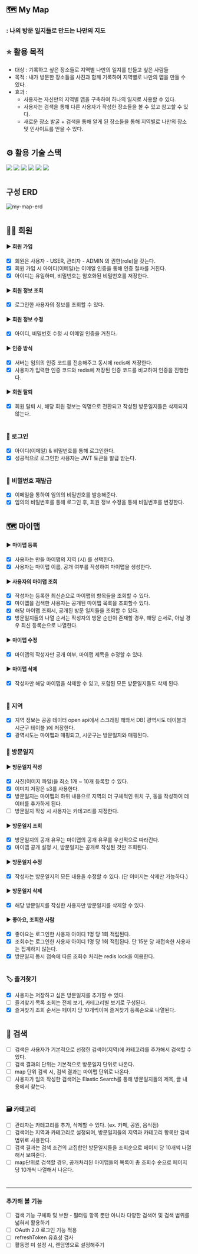 ## 🗺️ My Map
### : 나의 방문 일지들로 만드는 나만의 지도

## ⭐ 활용 목적 
* 대상 : 기록하고 싶은 장소들로 지역별 나만의 일지를 만들고 싶은 사람들
* 목적 : 내가 방문한 장소들을 사진과 함께 기록하여 지역별로 나만의 맵을 만들 수 있다.
* 효과 :
  * 사용자는 자신만의 지역별 맵을 구축하여 하나의 일지로 사용할 수 있다.
  * 사용자는 검색을 통해 다른 사용자가 작성한 장소들을 볼 수 있고 참고할 수 있다.
  * 새로운 장소 발굴 + 검색을 통해 알게 된 장소들을 통해 지역별로 나만의 장소 및 인사이트를 얻을 수 있다.
# 
## ⚙️ 활용 기술 스택
<img src="https://img.shields.io/badge/springboot-6DB33F?style=for-the-badge&logo=springboot&logoColor=white"> <img src="https://img.shields.io/badge/java-007396?style=for-the-badge&logo=java&logoColor=white"> <img src="https://img.shields.io/badge/mysql-4479A1?style=for-the-badge&logo=mysql&logoColor=white"> <img src="https://img.shields.io/badge/springsecurity-6DB33F?style=for-the-badge&logo=springsecurity&logoColor=white"> <img src="https://img.shields.io/badge/redis-DC382D?style=for-the-badge&logo=redis&logoColor=white"> <img src="https://img.shields.io/badge/amazons3-569A31?style=for-the-badge&logo=amazons3&logoColor=white"> 
#
## 구성 ERD
![my-map-erd](https://github.com/seowonn/my-map/assets/144876148/ea281547-17a4-4c9a-a1fc-2b96755b32d4)



#
## 🙎‍♀ 회원
#### ▶️ 회원 가입
  - [x] 회원은 사용자 - USER, 관리자 - ADMIN 의 권한(role)을 갖는다.
  - [x] 회원 가입 시 아이디(이메일)는 이메일 인증을 통해 인증 절차를 거친다.
  - [x] 아이디는 유일하며, 비밀번호는 암호화된 비밀번호를 저장한다.
    
#### ▶️ 회원 정보 조회
  - [x] 로그인한 사용자의 정보를 조회할 수 있다. 

#### ▶️ 회원 정보 수정
  - [x] 아이디, 비밀번호 수정 시 이메일 인증을 거친다.
  
  #### ▶️ 인증 방식 
   - [x] 서버는 임의의 인증 코드를 전송해주고 동시에 redis에 저장한다.
   - [x] 사용자가 입력한 인증 코드와 redis에 저장된 인증 코드를 비교하여 인증을 진행한다.

#### ▶️ 회원 탈퇴
  - [x] 회원 탈퇴 시, 해당 회원 정보는 익명으로 전환되고 작성된 방문일지들은 삭제되지 않는다.
#
### 🔐 로그인
- [x] 아이디(이메일) & 비밀번호를 통해 로그인한다.
- [x] 성공적으로 로그인한 사용자는 JWT 토큰을 발급 받는다.
#
### 🔑 비밀번호 재발급
- [x] 이메일을 통하여 임의의 비밀번호를 발송해준다.
- [x] 임의의 비밀번호를 통해 로그인 후, 회원 정보 수정을 통해 비밀번호를 변경한다.
#
## 🗺️ 마이맵
#### ▶️  마이맵 등록
  - [x] 사용자는 만들 마이맵의 지역 (시) 를 선택한다. 
  - [x] 사용자는 마이맵 이름, 공개 여부를 작성하여 마이맵을 생성한다.
        
#### ▶️ 사용자의 마이맵 조회
  - [x] 작성자는 등록한 최신순으로 마이맵의 항목들을 조회할 수 있다.
  - [x] 마이맵을 검색한 사용자는 공개된 마이맵 목록을 조회할수 있다.
   - [x] 해당 마이맵 조회시, 공개된 방문 일지들을 조회할 수 있다.
   - [x] 방문일지들의 나열 순서는 작성자의 방문 순번이 존재할 경우, 해당 순서로, 아닐 경우 최신 등록순으로 나열한다.
         
#### ▶️ 마이맵 수정
  - [x] 마이맵의 작성자만 공개 여부, 마이맵 제목을 수정할 수 있다.
        
#### ▶️ 마이맵 삭제
  - [x] 작성자만 해당 마이맵을 삭제할 수 있고, 포함된 모든 방문일지들도 삭제 된다.  
#
### 🏡 지역 
- [x] 지역 정보는 공공 데이터 open api에서 스크래핑 해와서 DB( 광역시도 테이블과 시군구 테이블 )에 저장한다.
- [x] 광역시도는 마이맵과 매핑되고, 시군구는 방문일지와 매핑된다. 
### 📗 방문일지
#### ▶️ 방문일지 작성
  - [x] 사진(이미지 파일)을  최소 1개 ~ 10개 등록할 수 있다.
   - [x] 이미지 저장은 s3를 사용한다. 
  - [x] 방문일지는 마이맵의 하위 내용으로 지역의 더 구체적인 위치 구, 동을 작성하여 데이터를 추가하게 된다.
  - [ ] 방문일지 작성 시 사용자는 카테고리를 지정한다.

#### ▶️ 방문일지 조회
  - [x] 방문일지의 공개 유무는 마이맵의 공개 유무를 우선적으로 따라간다.
   - [x] 마이맵 공개 설정 시, 방문일지는 공개로 작성된 것만 조회된다.
     
#### ▶️ 방문일지 수정
 - [x] 작성자는 방문일지의 모든 내용을 수정할 수 있다. (단 이미지는 삭제만 가능하다.)

#### ▶️ 방문일지 삭제
 - [x] 해당 방문일지를 작성한 사용자만 방문일지를 삭제할 수 있다.    
        
#### ▶️ 좋아요, 조회한 사람
  - [x] 좋아요는 로그인한 사용자 아이디 1명 당 1회 적립된다.
  - [x] 조회수는 로그인한 사용자 아이디 1명 당 1회 적립된다. 단 15분 당 재접속한 사용자는 집계하지 않는다.
   - [x] 방문일지 동시 접속에 따른 조회수 처리는 redis lock을 이용한다.  
#
### 🏷️ 즐겨찾기
  - [x] 사용자는 저장하고 싶은 방문일지를 추가할 수 있다.
  - [ ] 즐겨찾기 목록 조회는 전체 보기, 카테고리별 보기로 구성된다.
  - [x] 즐겨찾기 조회 순서는 페이지 당 10개씩이며 즐겨찾기 등록순으로 나열된다.
#
## 🔎 검색
- [ ] 검색은 사용자가 기본적으로 선정한 검색어(지역)에 카테고리를 추가해서 검색할 수 있다.
- [ ] 검색 결과의 단위는 기본적으로 방문일지 단위로 나온다.
- [ ] map 단위 검색 시, 검색 결과는 마이맵 단위로 나온다.
- [ ] 사용자가 임의 작성한 검색어는 Elastic Search를 통해 방문일지들의 제목, 글 내용에서 찾는다.
#
### 🗃️ 카테고리
- [ ] 관리자는 카테고리를 추가, 삭제할 수 있다. (ex. 카페, 공원, 음식점)
- [ ] 검색어는 지역과 카테고리로 설정되며, 방문일지들의 지역과 카테고리 항목만 검색 범위로 사용한다.
- [ ] 검색 결과는 검색 조건의 교집합인 방문일지들을 조회순으로 페이지 당 10개씩 나열해서 보여준다.
- [ ] map단위로 검색할 경우, 공개처리된 마이맵들의 목록이 총 조회수 순으로 페이지당 10개씩 나열해서 나온다.
#
---
### 추가해 볼 기능
- [ ] 검색 기능 구체화 및 보완 - 필터링 항목 뿐만 아니라 다양한 검색어 및 검색 범위를 넓혀서 활용하기
- [ ] OAuth 2.0 로그인 기능 적용
- [ ] refreshToken 유효성 검사 
- [ ] 활동명 미 설정 시, 랜덤명으로 설정해주기
